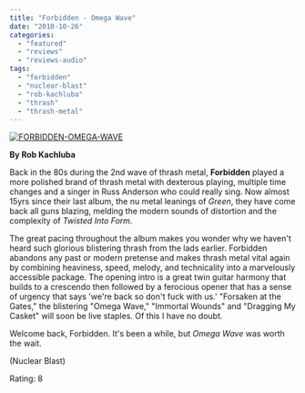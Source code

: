 ```yaml
---
title: "Forbidden - Omega Wave"
date: "2010-10-26"
categories: 
  - "featured"
  - "reviews"
  - "reviews-audio"
tags: 
  - "forbidden"
  - "nuclear-blast"
  - "rob-kachluba"
  - "thrash"
  - "thrash-metal"
---
```


[![](http://www.hellbound.ca/wp-content/uploads/2010/10/FORBIDDEN-OMEGA-WAVE.jpg "FORBIDDEN-OMEGA-WAVE")](http://www.hellbound.ca/wp-content/uploads/2010/10/FORBIDDEN-OMEGA-WAVE.jpg)

**By Rob Kachluba**

Back in the 80s during the 2nd wave of thrash metal, **Forbidden** played a more polished brand of thrash metal with dexterous playing, multiple time changes and a singer in Russ Anderson who could really sing. Now almost 15yrs since their last album, the nu metal leanings of _Green_, they have come back all guns blazing, melding the modern sounds of distortion and the complexity of _Twisted Into Form_.

The great pacing throughout the album makes you wonder why we haven't heard such glorious blistering thrash from the lads earlier. Forbidden abandons any past or modern pretense and makes thrash metal vital again by combining heaviness, speed, melody, and technicality into a marvelously accessible package. The opening intro is a great twin guitar harmony that builds to a crescendo then followed by a ferocious opener that has a sense of urgency that says 'we're back so don't fuck with us.' "Forsaken at the Gates," the blistering "Omega Wave," "Immortal Wounds" and "Dragging My Casket" will soon be live staples. Of this I have no doubt.

Welcome back, Forbidden. It's been a while, but _Omega Wave_ was worth the wait.

(Nuclear Blast)

Rating: 8
